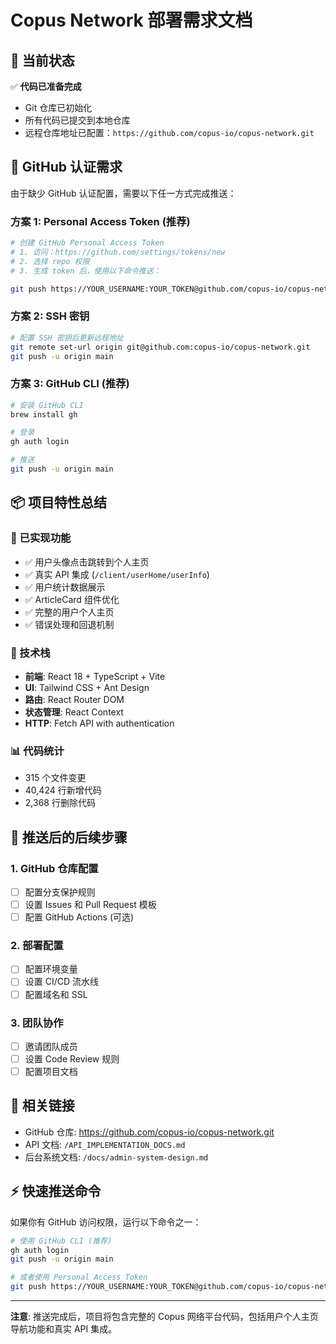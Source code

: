 # Copus Network 部署需求文档

## 🎯 当前状态

✅ **代码已准备完成**
- Git 仓库已初始化
- 所有代码已提交到本地仓库
- 远程仓库地址已配置：`https://github.com/copus-io/copus-network.git`

## 🔐 GitHub 认证需求

由于缺少 GitHub 认证配置，需要以下任一方式完成推送：

### 方案 1: Personal Access Token (推荐)
```bash
# 创建 GitHub Personal Access Token
# 1. 访问：https://github.com/settings/tokens/new
# 2. 选择 repo 权限
# 3. 生成 token 后，使用以下命令推送：

git push https://YOUR_USERNAME:YOUR_TOKEN@github.com/copus-io/copus-network.git main
```

### 方案 2: SSH 密钥
```bash
# 配置 SSH 密钥后更新远程地址
git remote set-url origin git@github.com:copus-io/copus-network.git
git push -u origin main
```

### 方案 3: GitHub CLI (推荐)
```bash
# 安装 GitHub CLI
brew install gh

# 登录
gh auth login

# 推送
git push -u origin main
```

## 📦 项目特性总结

### 🚀 已实现功能
- ✅ 用户头像点击跳转到个人主页
- ✅ 真实 API 集成 (`/client/userHome/userInfo`)
- ✅ 用户统计数据展示
- ✅ ArticleCard 组件优化
- ✅ 完整的用户个人主页
- ✅ 错误处理和回退机制

### 🔧 技术栈
- **前端**: React 18 + TypeScript + Vite
- **UI**: Tailwind CSS + Ant Design
- **路由**: React Router DOM
- **状态管理**: React Context
- **HTTP**: Fetch API with authentication

### 📊 代码统计
- 315 个文件变更
- 40,424 行新增代码
- 2,368 行删除代码

## 🎯 推送后的后续步骤

### 1. GitHub 仓库配置
- [ ] 配置分支保护规则
- [ ] 设置 Issues 和 Pull Request 模板
- [ ] 配置 GitHub Actions (可选)

### 2. 部署配置
- [ ] 配置环境变量
- [ ] 设置 CI/CD 流水线
- [ ] 配置域名和 SSL

### 3. 团队协作
- [ ] 邀请团队成员
- [ ] 设置 Code Review 规则
- [ ] 配置项目文档

## 🔗 相关链接
- GitHub 仓库: https://github.com/copus-io/copus-network.git
- API 文档: `/API_IMPLEMENTATION_DOCS.md`
- 后台系统文档: `/docs/admin-system-design.md`

## ⚡ 快速推送命令

如果你有 GitHub 访问权限，运行以下命令之一：

```bash
# 使用 GitHub CLI (推荐)
gh auth login
git push -u origin main

# 或者使用 Personal Access Token
git push https://YOUR_USERNAME:YOUR_TOKEN@github.com/copus-io/copus-network.git main
```

---

**注意**: 推送完成后，项目将包含完整的 Copus 网络平台代码，包括用户个人主页导航功能和真实 API 集成。